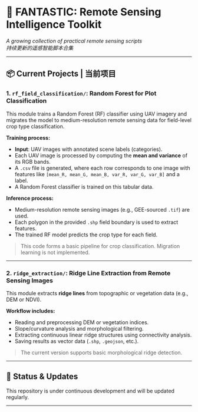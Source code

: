 # 🌱 FANTASTIC: Remote Sensing Intelligence Toolkit  
*A growing collection of practical remote sensing scripts*  
*持续更新的遥感智能脚本合集*

---

## 📦 Current Projects | 当前项目

### 1. `rf_field_classification/`: Random Forest for Plot Classification

This module trains a Random Forest (RF) classifier using UAV imagery and migrates the model to medium-resolution remote sensing data for field-level crop type classification.

**Training process:**
- **Input**: UAV images with annotated scene labels (categories).
- Each UAV image is processed by computing the **mean and variance** of its RGB bands.
- A `.csv` file is generated, where each row corresponds to one image with features like `[mean_R, mean_G, mean_B, var_R, var_G, var_B]` and a label.
- A Random Forest classifier is trained on this tabular data.

**Inference process:**
- Medium-resolution remote sensing images (e.g., GEE-sourced `.tif`) are used.
- Each polygon in the provided `.shp` field boundary is used to extract features.
- The trained RF model predicts the crop type for each field.

> This code forms a basic pipeline for crop classification. Migration learning is not implemented.

---

### 2. `ridge_extraction/`: Ridge Line Extraction from Remote Sensing Images

This module extracts **ridge lines** from topographic or vegetation data (e.g., DEM or NDVI).

**Workflow includes:**
- Reading and preprocessing DEM or vegetation indices.
- Slope/curvature analysis and morphological filtering.
- Extracting continuous linear ridge structures using connectivity analysis.
- Saving results as vector data (`.shp`, `.geojson`, etc.).

> The current version supports basic morphological ridge detection.

---

## 🚧 Status & Updates

This repository is under continuous development and will be updated regularly.

---
